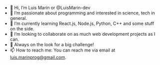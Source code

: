 - 👋 Hi, I’m Luis Marín or @LuisMarin-dev
- 👀 I’m passionate about programming and interested in science, tech in general.
- 🌱 I’m currently learning React.js, Node.js, Python, C++ and some stuff on the side.
- 💞️ I’m looking to collaborate on as much web development projects as I can.
- 💪 Always on the look for a big challenge!
- 📫 How to reach me: You can reach me via email at luis.marinprog@gmail.com.

<!---
LuisMarin-dev/LuisMarin-dev is a ✨ special ✨ repository because its `README.md` (this file) appears on your GitHub profile.
You can click the Preview link to take a look at your changes.
--->
